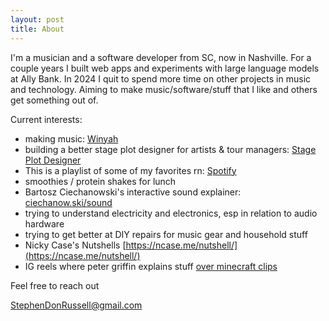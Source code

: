 ```yaml
---
layout: post
title: About
---
```

I'm a musician and a software developer from SC, now in Nashville. For a couple years I built web apps and experiments with large language models at Ally Bank. In 2024 I quit to spend more time on other projects in music and technology. Aiming to make music/software/stuff that I like and others get something out of.

Current interests:
- making music: [Winyah](https://open.spotify.com/artist/4iyP4VOGOLzbt2Vxcyu6zG?si=RWa7SB67TlSiDo3o38pZkg)
- building a better stage plot designer for artists & tour managers: [Stage Plot Designer](https://stage-plot-designer.vercel.app)
- This is a playlist of some of my favorites rn: [Spotify](https://open.spotify.com/playlist/1k5HVkPuzVcRiZ6vc3PSNw?si=339aacba52e34fa2)
- smoothies / protein shakes for lunch
- Bartosz Ciechanowski's interactive sound explainer: [ciechanow.ski/sound](https://ciechanow.ski/sound/)
- trying to understand electricity and electronics, esp in relation to audio hardware
- trying to get better at DIY repairs for music gear and household stuff
- Nicky Case's Nutshells [https://ncase.me/nutshell/](https://ncase.me/nutshell/)
- IG reels where peter griffin explains stuff [over minecraft clips](https://www.instagram.com/p/DG6NIgNgIno/)

Feel free to reach out

[StephenDonRussell@gmail.com](mailto:StephenDonRussell@gmail.com)
